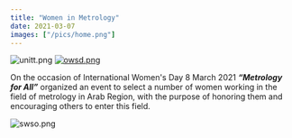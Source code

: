 ```yaml
---
title: "Women in Metrology"
date: 2021-03-07
images: ["/pics/home.png"]
---
```


![unitt.png](/pics/unitt.png)
[![owsd.png](/pics/owsd.png)](https://owsd.net/)

On the occasion of International Women's Day 8 March 2021 ***“Metrology for All”*** organized an event to select a number of women working in the field of metrology in Arab Region, with the purpose of honoring them and encouraging others to enter this field.

![swso.png](/pics/swso.png)

<!--more-->